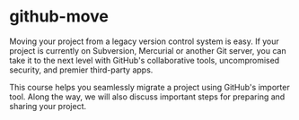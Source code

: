 # github-move

Moving your project from a legacy version control system is easy. If your project is currently on Subversion, Mercurial or another Git server, you can take it to the next level with GitHub's collaborative tools, uncompromised security, and premier third-party apps.

This course helps you seamlessly migrate a project using GitHub's importer tool. Along the way, we will also discuss important steps for preparing and sharing your project.
